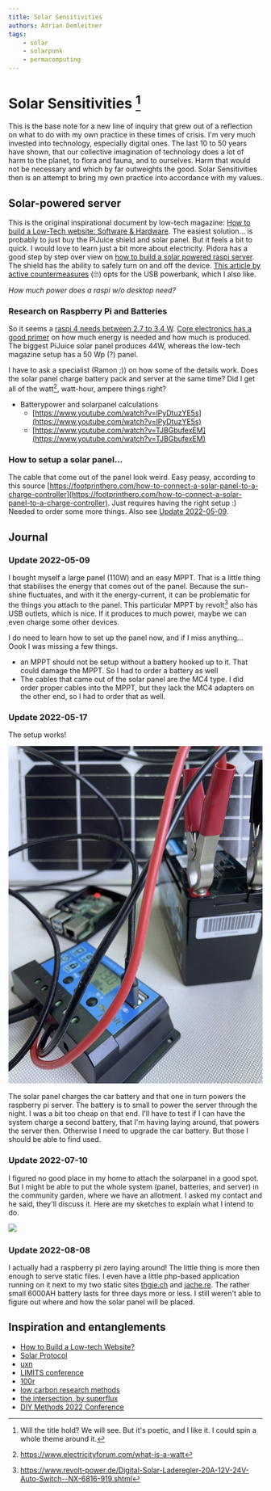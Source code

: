 ```yaml
---
title: Solar Sensitivities
authors: Adrian Demleitner
tags:
	- solar
	- solarpunk
	- permacomputing
---
```

# Solar Sensitivities [^1]
This is the base note for a new line of inquiry that grew out of a reflection on what to do with my own practice in these times of crisis. I'm very much invested into technology, especially digital ones. The last 10 to 50 years have shown, that our collective imagination of technology does a lot of harm to the planet, to flora and fauna, and to ourselves. Harm that would not be necessary and which by far outweights the good. Solar Sensitivities then is an attempt to bring my own practice into accordance with my values.

## Solar-powered server
This is the original inspirational document by low-tech magazine: [How to build a Low-Tech website: Software & Hardware](https://homebrewserver.club/low-tech-website-howto.html). The easiest solution… is probably to just buy the PiJuice shield and solar panel. But it feels a bit to quick. I would love to learn just a bit more about electricity. Pidora has a good step by step over view on [how to build a solar powered raspi server](https://pidora.ca/how-to-build-a-solar-powered-raspberry-pi/). The shield has the ability to safely turn on and off the device. [This article by active countermeasures](https://www.activecountermeasures.com/making-a-solar-powered-raspberry-pi/) (🙄) opts for the USB powerbank, which I also like.

*How much power does a raspi w/o desktop need?*

### Research on Raspberry Pi and Batteries
So it seems a [raspi 4 needs between 2.7 to 3.4 W](https://www.pidramble.com/wiki/benchmarks/power-consumption). [Core electronics has a good primer](https://core-electronics.com.au/tutorials/solar-powered-pi.html#Size) on how much energy is needed and how much is produced. The biggest PiJuice solar panel produces 44W, whereas the low-tech magazine setup has a 50 Wp (?) panel.

I have to ask a specialist (Ramon ;)) on how some of the details work. Does the solar panel charge battery pack and server at the same time? Did I get all of the watt[^2], watt-hour, ampere things right? 

- Batterypower and solarpanel calculations
	- [https://www.youtube.com/watch?v=lPyDtuzYE5s](https://www.youtube.com/watch?v=lPyDtuzYE5s)
	- [https://www.youtube.com/watch?v=TJBGbufexEM](https://www.youtube.com/watch?v=TJBGbufexEM)

### How to setup a solar panel…
The cable that come out of the panel look weird. Easy peasy, according to this source [https://footprinthero.com/how-to-connect-a-solar-panel-to-a-charge-controller](https://footprinthero.com/how-to-connect-a-solar-panel-to-a-charge-controller). Just requires having the right setup :) Needed to order some more things. Also see [Update 2022-05-09](#Update%202022-05-09).

## Journal
### Update 2022-05-09
I bought myself a large panel (110W) and an easy MPPT. That is a little thing that stabilises the energy that comes out of the panel. Because the sun-shine fluctuates, and with it the energy-current, it can be problematic for the things you attach to the panel. This particular MPPT by revolt[^3] also has USB outlets, which is nice. If it produces to much power, maybe we can even charge some other devices.

I do need to learn how to set up the panel now, and if I miss anything… Oook I was missing a few things.

- an MPPT should not be setup without a battery hooked up to it. That could damage the MPPT. So I had to order a battery as well
- The cables that came out of the solar panel are the MC4 type. I did order proper cables into the MPPT, but they lack the MC4 adapters on the other end, so I had to order that as well.
### Update 2022-05-17
The setup works! 

![An electronic setup with a solar panel, a car battery, a little device called MPPT that regulates the power coming from the solar panel and a raspberry pi. All four are connected with red and black cables. The display of the MPPT shows 13V and the raspberry pi has a red LED lit up.](assets/A2E6A83D-48AC-4C50-9792-7B5CC4762E7C.jpeg)

The solar panel charges the car battery and that one in turn powers the raspberry pi server.  The battery is to small to power the server through the night. I was a bit too cheap on that end. I'll have to test if I can have the system charge a second battery, that I'm having laying around, that powers the server then. Otherwise I need to upgrade the car battery. But those I should be able to find used. 

### Update 2022-07-10
I figured no good place in my home to attach the solarpanel in a good spot. But I might be able to put the whole system (panel, batteries, and server) in the community garden, where we have an allotment. I asked my contact and he said, they'll discuss it. Here are my sketches to explain what I intend to do. 

![](agenda/files/image%201%201.jpg)

### Update 2022-08-08
I actually had a raspberry pi zero laying around! The little thing is more then enough to serve static files. I even have a little php-based application running on it next to my two static sites [thgie.ch](thgie.ch) and [jache.re](jache.re). The rather small 6000AH battery lasts for three days more or less. I still weren't able to figure out where and how the solar panel will be placed.

## Inspiration and entanglements
- [How to Build a Low-tech Website?](reading/@HowBuildLowtech2018.md)
- [Solar Protocol](http://solarprotocol.net/)
- [uxn](https://compudanzas.net/uxn_tutorial.html)
- [LIMITS conference](https://computingwithinlimits.org/2022/)
- [100r](http://100r.co/site/home.html)
- [low carbon research methods](http://lowcarbonmethods.com/index.html)
- [the intersection, by superflux](https://superflux.in/index.php/work/the-intersection/#)
- [DIY Methods 2022 Conference](https://www.diymethods.net/)

[^1]: Will the title hold? We will see. But it's poetic, and I like it. I could spin a whole theme around it.
[^2]: https://www.electricityforum.com/what-is-a-watt
[^3]: https://www.revolt-power.de/Digital-Solar-Laderegler-20A-12V-24V-Auto-Switch--NX-6816-919.shtml